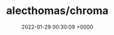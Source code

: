 ---
title: "alecthomas/chroma"
link: "https://github.com/alecthomas/chroma"
date: "2022-01-29 00:30:09 +0000"
---